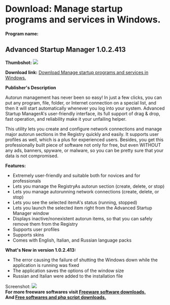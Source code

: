 # Download: Manage startup programs and services in Windows.

**Program name:**

## Advanced Startup Manager 1.0.2.413

  
**Thumbshot:** ![](http://www.freewarefiles.com/screenshot/advstrtupmngr102_md.jpg)   
  
**Download link:** [Download Manage startup programs and services in Windows.](http://freesoftwares.boysofts.com/Advanced-Startup-Manager_program_59331.html)  
  


**Publisher's Description**  
  


Autorun management has never been so easy! In just a few clicks, you can put any program, file, folder, or Internet connection on a special list, and then it will start automatically whenever you log into your system. Advanced Startup ManagerA's user-friendly interface, its full support of drag & drop, fast operation, and reliability make it your unfailing helper. 

This utility lets you create and configure network connections and manage major autorun sections in the Registry quickly and easily. It supports user profiles as well, which is a plus for experienced users. Besides, you get this professionally built piece of software not only for free, but even WITHOUT any ads, banners, spyware, or malware, so you can be pretty sure that your data is not compromised.

**Features:**

  * Extremely user-friendly and suitable both for novices and for professionals 
  * Lets you manage the RegistryAs autorun section (create, delete, or stop) 
  * Lets you manage autorunning network connections (create, delete, or stop) 
  * Lets you see the selected itemA's status (running, stopped) 
  * Lets you launch the selected item right from the Advanced Startup Manager window 
  * Displays inactive/nonexistent autorun items, so that you can safely remove them from the Registry 
  * Supports user profiles 
  * Supports skins 
  * Comes with English, Italian, and Russian language packs 

**What's New in version 1.0.2.413:**

  * The error causing the failure of shutting the Windows down while the application is running was fixed 
  * The application saves the options of the window size 
  * Russian and Italian were added to the installation file 

  
  
Screenshot: ![](http://www.freewarefiles.com/screenshot/advstrtupmngr102.jpg)   
**For more freeware softwares visit [Freeware software downloads.](http://freesoftwares.boysofts.com/)**   
**And [Free softwares and php script downloads.](http://www.boysofts.com/)**
